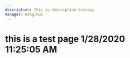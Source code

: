 ```yaml
---
description: This is description testing
manager: Wang.Hui
---
```

# this is a test page 1/28/2020 11:25:05 AM